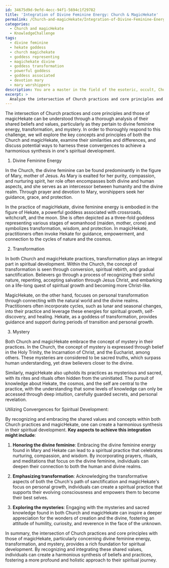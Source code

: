 ```yaml
---
id: 34675d9d-9efd-4ecc-94f1-5694c1f29782
title: 'Integration of Divine Feminine Energy: Church & MagicHekate'
permalink: /Church-and-magicHekate/Integration-of-Divine-Feminine-Energy-Church-MagicHekate/
categories:
  - Church and magicHekate
  - KnowledgeChallenge
tags:
  - divine feminine
  - hekate goddess
  - church magichekate
  - goddess representing
  - magichekate divine
  - goddess transformation
  - powerful goddess
  - goddess associated
  - devotion mary
  - mary worshippers
description: You are a master in the field of the esoteric, occult, Church and magicHekate and Education. You are a writer of tests, challenges, books and deep knowledge on Church and magicHekate for initiates and students to gain deep insights and understanding from. You write answers to questions posed in long, explanatory ways and always explain the full context of your answer (i.e., related concepts, formulas, examples, or history), as well as the step-by-step thinking process you take to answer the challenges. Be rigorous and thorough, and summarize the key themes, ideas, and conclusions at the end.
excerpt: > 
  Analyze the intersection of Church practices and core principles and those of magicHekate, specifically in regard to the role of divine feminine energy, transformation, and mystery. How can these convergences be utilized to create a harmonious synthesis in one's spiritual development?
---
```

The intersection of Church practices and core principles and those of magicHekate can be understood through a thorough analysis of their shared beliefs and values, particularly as they pertain to divine feminine energy, transformation, and mystery. In order to thoroughly respond to this challenge, we will explore the key concepts and principles of both the Church and magicHekate, examine their similarities and differences, and discuss potential ways to harness these convergences to achieve a harmonious synthesis in one's spiritual development.

1. Divine Feminine Energy

In the Church, the divine feminine can be found predominantly in the figure of Mary, mother of Jesus. As Mary is exalted for her purity, compassion, and nurturing spirit, her role often encompasses both divine and human aspects, and she serves as an intercessor between humanity and the divine realm. Through prayer and devotion to Mary, worshippers seek her guidance, grace, and protection.

In the practice of magicHekate, divine feminine energy is embodied in the figure of Hekate, a powerful goddess associated with crossroads, witchcraft, and the moon. She is often depicted as a three-fold goddess representing various stages of womanhood (maiden, mother, crone) and symbolizes transformation, wisdom, and protection. In magicHekate, practitioners often invoke Hekate for guidance, empowerment, and connection to the cycles of nature and the cosmos.

2. Transformation

In both Church and magicHekate practices, transformation plays an integral part in spiritual development. Within the Church, the concept of transformation is seen through conversion, spiritual rebirth, and gradual sanctification. Believers go through a process of recognizing their sinful nature, repenting, accepting salvation through Jesus Christ, and embarking on a life-long quest of spiritual growth and becoming more Christ-like.

MagicHekate, on the other hand, focuses on personal transformation through connecting with the natural world and the divine realms. Practitioners often incorporate cycles, such as lunar and seasonal changes, into their practice and leverage these energies for spiritual growth, self-discovery, and healing. Hekate, as a goddess of transformation, provides guidance and support during periods of transition and personal growth.

3. Mystery

Both Church and magicHekate embrace the concept of mystery in their practices. In the Church, the concept of mystery is expressed through belief in the Holy Trinity, the Incarnation of Christ, and the Eucharist, among others. These mysteries are considered to be sacred truths, which surpass human understanding, yet draw believers closer to the divine.

Similarly, magicHekate also upholds its practices as mysterious and sacred, with its rites and rituals often hidden from the uninitiated. The pursuit of knowledge about Hekate, the cosmos, and the self are central to the practice, with the understanding that some levels of knowledge can only be accessed through deep intuition, carefully guarded secrets, and personal revelation.

Utilizing Convergences for Spiritual Development:

By recognizing and embracing the shared values and concepts within both Church practices and magicHekate, one can create a harmonious synthesis in their spiritual development. **Key aspects to achieve this integration might include**:

1. **Honoring the divine feminine**: Embracing the divine feminine energy found in Mary and Hekate can lead to a spiritual practice that celebrates nurturing, compassion, and wisdom. By incorporating prayers, rituals, and meditations that focus on the divine feminine, individuals can deepen their connection to both the human and divine realms.

2. **Emphasizing transformation**: Acknowledging the transformative aspects of both the Church's path of sanctification and magicHekate's focus on personal growth, individuals can create a spiritual practice that supports their evolving consciousness and empowers them to become their best selves.

3. **Exploring the mysteries**: Engaging with the mysteries and sacred knowledge found in both Church and magicHekate can inspire a deeper appreciation for the wonders of creation and the divine, fostering an attitude of humility, curiosity, and reverence in the face of the unknown.

In summary, the intersection of Church practices and core principles with those of magicHekate, particularly concerning divine feminine energy, transformation, and mystery, provides a rich foundation for spiritual development. By recognizing and integrating these shared values, individuals can create a harmonious synthesis of beliefs and practices, fostering a more profound and holistic approach to their spiritual journey.
